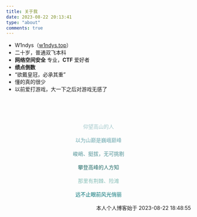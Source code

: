 ```yaml
---
title: 关于我
date: 2023-08-22 20:13:41
type: "about"
comments: true
---
```


- W1ndys（[w1ndys.top](https://www.w1ndys.top/)）
- 二十岁，普通双飞本科
- **网络空间安全** 专业，**CTF** 爱好者
- **绩点倒数**
- “欲戴皇冠，必承其重”
- 懂的真的很少
- 以前爱打游戏，大一下之后对游戏无感了

<br>

<br>

<br>

<br>

<div align="center">
  <font color='#a4c9cc'> 仰望高山的人 </font>
</div>
<br>

<div align="center">
  <font color='#6ca8af'> 以为山巅是巍峨巅峰 </font>
</div>

<br>

<div align="center">
  <font color='#509296'> 峻峭、挺拔，无可挑剔 </font>
</div>

<br>

<div align="center">
  <font color='#226b68'> 攀登高峰的人方知 </font>
</div>

<br>

<div align="center">
  <font color='#88bfb8'> 那里有荆棘、险滩 </font>
</div>

<br>

<div align="center">
  <font color='#007175'> 远不止眼前风光俏丽 </font>
</div>

<br>

<div align="right">
本人个人博客始于 2023-08-22 18:48:55
</div>
